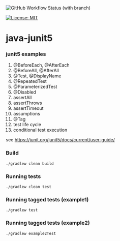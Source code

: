 ![GitHub Workflow Status (with branch)](https://img.shields.io/github/actions/workflow/status/claudioaltamura/java-junit5/build-gradle-project.yml?branch=main)

[![License: MIT](https://img.shields.io/badge/License-MIT-yellow.svg)](https://opensource.org/licenses/MIT)

# java-junit5
### junit5 examples

1. @BeforeEach, @AfterEach
2. @BeforeAll, @AfterAll
3. @Test, @DisplayName
4. @RepeatedTest
5. @ParameterizedTest
6. @Disabled
7. assertAll
8. assertThrows
9. assertTimeout
10. assumptions
11. @Tag
12. test life cycle
13. conditional test execution

see https://junit.org/junit5/docs/current/user-guide/

### Build

    ./gradlew clean build

### Running tests

    ./gradlew clean test
    
### Running tagged tests (example1)

    ./gradlew test    
    
### Running tagged tests (example2)

    ./gradlew example2Test        
